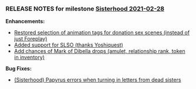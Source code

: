 ### RELEASE NOTES for milestone [Sisterhood 2021-02-28](https://github.com/SkyrimLL/SkLLmods/milestone/86?closed=1) 
**Enhancements:** 
- [Restored selection of animation tags for donation sex scenes (instead of just Foreplay)](https://github.com/SkyrimLL/SkLLmods/issues/1074)
- [Added support for SLSO (thanks Yoshiquest)](https://github.com/SkyrimLL/SkLLmods/issues/1073)
- [Add chances of Mark of Dibella drops (amulet, relationship rank, token in inventory)](https://github.com/SkyrimLL/SkLLmods/issues/1069)

**Bug Fixes:** 
- [(Sisterhood) Papyrus errors when turning in letters from dead sisters](https://github.com/SkyrimLL/SkLLmods/issues/993)

